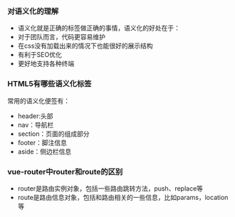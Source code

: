 ### 对语义化的理解

 - 语义化就是正确的标签做正确的事情，语义化的好处在于：
 - 对于团队而言，代码更容易维护
 - 在css没有加载出来的情况下也能很好的展示结构
 - 有利于SEO优化
 - 更好地支持各种终端
 

### HTML5有哪些语义化标签

 常用的语义化便签有：
 
 - header:头部
 -  nav：导航栏
 -  section：页面的组成部分
 -  footer：脚注信息
 -  aside：侧边栏信息

### vue-router中router和route的区别

 -    router是路由实例对象，包括一些路由跳转方法，push、replace等
 -    route是路由信息对象，包括和路由相关的一些信息，比如params，location等
